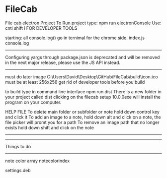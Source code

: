# FileCab

File cab electron Project
To Run project type: npm run electronConsole
Use: cntl shift i FOR DEVELOPER TOOLS

starting: all console.log() go in ternimal for the chrome side. index.js console.log

---

Configuring yargs through package.json is deprecated and will be removed in the next major release, please use the JS API instead.

---

must do later
image C:\Users\David\Desktop\GitHub\FileCab\build\icon.ico must be at least 256x256
get rid of developer tools before you build

to build
type in command line interface
npm run dist
There is a new folder in your project called dist
clicking on the filecab setup 10.0.0exe will install the program on your computer.

HELP FILE
To delete main folder or subfolder or note hold down control key and click it
To add an image to a note, hold down alt and click on a note, the file picker will promt you for a path
To remove an image path that no longer exists hold down shift and click on the note

---

---

Things to do

---

note color array
notecolorindex

settings.deb
